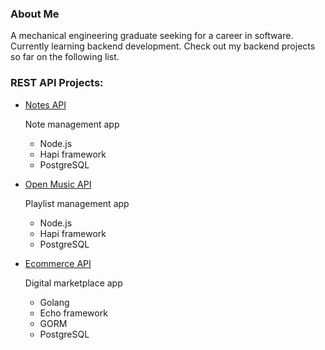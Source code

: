 ### About Me

A mechanical engineering graduate seeking for a career in software.
Currently learning backend development. 
Check out my backend projects so far on the following list. 

### REST API Projects:

* [Notes API](https://github.com/faisalhfz/notes-app-back-end)

    Note management app

    * Node.js
    * Hapi framework
    * PostgreSQL

* [Open Music API](https://github.com/faisalhfz/open-music-api)

    Playlist management app

    * Node.js
    * Hapi framework
    * PostgreSQL

* [Ecommerce API]()

    Digital marketplace app

    * Golang
    * Echo framework
    * GORM
    * PostgreSQL

<!--
**faisalhfz/faisalhfz** is a ✨ _special_ ✨ repository because its `README.md` (this file) appears on your GitHub profile.

Here are some ideas to get you started:

- 🔭 I’m currently working on ...
- 🌱 I’m currently learning ...
- 👯 I’m looking to collaborate on ...
- 🤔 I’m looking for help with ...
- 💬 Ask me about ...
- 📫 How to reach me: ...
- 😄 Pronouns: ...
- ⚡ Fun fact: ...
-->
